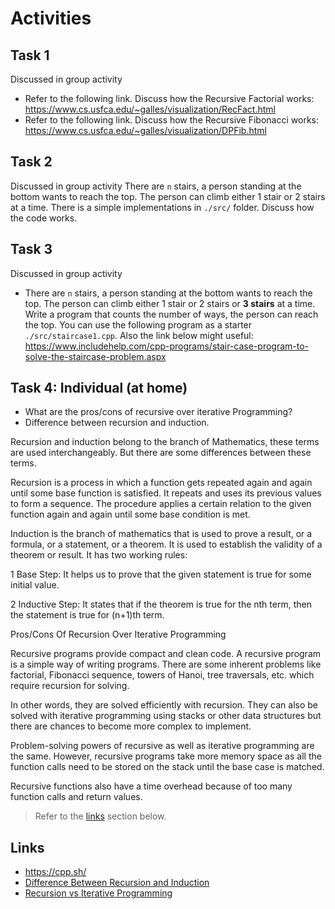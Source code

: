# Activities

## Task 1
Discussed in group activity 
- Refer to the following link. Discuss how the
  Recursive Factorial works:
  https://www.cs.usfca.edu/~galles/visualization/RecFact.html
- Refer to the following link. Discuss how the Recursive Fibonacci works:
  https://www.cs.usfca.edu/~galles/visualization/DPFib.html

## Task 2
Discussed in group activity 
There are `n` stairs, a person standing at the bottom wants to reach the top. The person can climb either 1 stair or 2 stairs at a time. There is a simple implementations in `./src/` folder. Discuss how the code works.

## Task 3
Discussed in group activity 
- There are `n` stairs, a person standing at the bottom wants to reach the top. The person can climb either 1 stair or 2 stairs or **3 stairs** at a time. Write a program that counts the number of ways, the person can reach the top. You can use the following program as a starter `./src/staircase1.cpp`. Also the link below might useful:
  https://www.includehelp.com/cpp-programs/stair-case-program-to-solve-the-staircase-problem.aspx

## Task 4: Individual (at home)

- What are the pros/cons of recursive over iterative Programming?
- Difference between recursion and induction.


Recursion and induction belong to the branch of Mathematics, these terms are used interchangeably. But there are some differences between these terms. 

Recursion is a process in which a function gets repeated again and again until some base function is satisfied. It repeats and uses its previous values to form a sequence. The procedure applies a certain relation to the given function again and again until some base condition is met.

Induction is the branch of mathematics that is used to prove a result, or a formula, or a statement, or a theorem. It is used to establish the validity of a theorem or result. It has two working rules:

1 Base Step: It helps us to prove that the given statement is true for some initial value. 

2 Inductive Step: It states that if the theorem is true for the nth term, then the statement is true for (n+1)th term. 

Pros/Cons Of Recursion Over Iterative Programming

Recursive programs provide compact and clean code. A recursive program is a simple way of writing programs. There are some inherent problems like factorial, Fibonacci sequence, towers of Hanoi, tree traversals, etc. which require recursion for solving.

In other words, they are solved efficiently with recursion. They can also be solved with iterative programming using stacks or other data structures but there are chances to become more complex to implement.

Problem-solving powers of recursive as well as iterative programming are the same. However, recursive programs take more memory space as all the function calls need to be stored on the stack until the base case is matched.

Recursive functions also have a time overhead because of too many function calls and return values.


> Refer to the [links](#links) section below.

## Links

- https://cpp.sh/
- [Difference Between Recursion and Induction](https://www.geeksforgeeks.org/difference-between-recursion-and-induction/)
- [Recursion vs Iterative Programming](https://www.softwaretestinghelp.com/recursion-in-cpp/)
